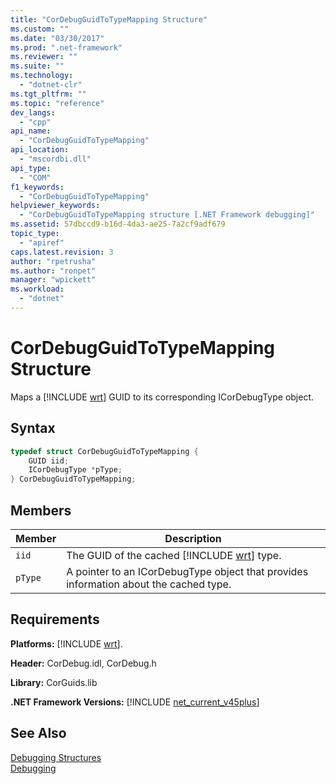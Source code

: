 ```yaml
---
title: "CorDebugGuidToTypeMapping Structure"
ms.custom: ""
ms.date: "03/30/2017"
ms.prod: ".net-framework"
ms.reviewer: ""
ms.suite: ""
ms.technology: 
  - "dotnet-clr"
ms.tgt_pltfrm: ""
ms.topic: "reference"
dev_langs: 
  - "cpp"
api_name: 
  - "CorDebugGuidToTypeMapping"
api_location: 
  - "mscordbi.dll"
api_type: 
  - "COM"
f1_keywords: 
  - "CorDebugGuidToTypeMapping"
helpviewer_keywords: 
  - "CorDebugGuidToTypeMapping structure [.NET Framework debugging]"
ms.assetid: 57dbccd9-b16d-4da3-ae25-7a2cf9adf679
topic_type: 
  - "apiref"
caps.latest.revision: 3
author: "rpetrusha"
ms.author: "ronpet"
manager: "wpickett"
ms.workload: 
  - "dotnet"
---
```

# CorDebugGuidToTypeMapping Structure
Maps a [!INCLUDE [wrt](../../../../includes/wrt-md.md)] GUID to its corresponding ICorDebugType object.  

## Syntax  

```cpp
typedef struct CorDebugGuidToTypeMapping {  
    GUID iid;  
    ICorDebugType *pType;  
} CorDebugGuidToTypeMapping;  
```  

## Members  


| Member  |                                      Description                                      |
|---------|---------------------------------------------------------------------------------------|
|  `iid`  |     The GUID of the cached [!INCLUDE [wrt](../../../../includes/wrt-md.md)] type.     |
| `pType` | A pointer to an ICorDebugType object that provides information about the cached type. |

## Requirements  
 **Platforms:** [!INCLUDE [wrt](../../../../includes/wrt-md.md)].  

 **Header:** CorDebug.idl, CorDebug.h  

 **Library:** CorGuids.lib  

 **.NET Framework Versions:** [!INCLUDE [net_current_v45plus](../../../../includes/net-current-v45plus-md.md)]  

## See Also  
 [Debugging Structures](../../../../docs/framework/unmanaged-api/debugging/debugging-structures.md)  
 [Debugging](../../../../docs/framework/unmanaged-api/debugging/index.md)

